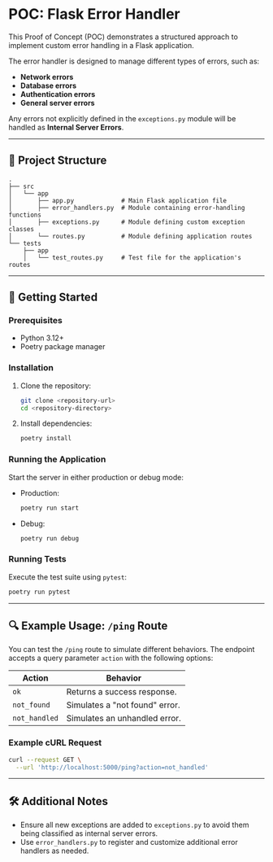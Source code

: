 # POC: Flask Error Handler

This Proof of Concept (POC) demonstrates a structured approach to implement custom error handling in a Flask application.

The error handler is designed to manage different types of errors, such as:

- **Network errors**
- **Database errors**
- **Authentication errors**
- **General server errors**

Any errors not explicitly defined in the `exceptions.py` module will be handled as **Internal Server Errors**.

---

## 📁 Project Structure

```plaintext
.
├── src
│   └── app
│       ├── app.py             # Main Flask application file
│       ├── error_handlers.py  # Module containing error-handling functions
│       ├── exceptions.py      # Module defining custom exception classes
│       └── routes.py          # Module defining application routes
└── tests
    ├── app
    │   └── test_routes.py     # Test file for the application's routes
```

---

## 🚀 Getting Started

### Prerequisites

- Python 3.12+
- Poetry package manager

### Installation

1. Clone the repository:
   ```bash
   git clone <repository-url>
   cd <repository-directory>
   ```

2. Install dependencies:
   ```bash
   poetry install
   ```

### Running the Application

Start the server in either production or debug mode:

- Production:
  ```bash
  poetry run start
  ```

- Debug:
  ```bash
  poetry run debug
  ```

### Running Tests

Execute the test suite using `pytest`:

```bash
poetry run pytest
```

---

## 🔍 Example Usage: `/ping` Route

You can test the `/ping` route to simulate different behaviors. The endpoint accepts a query parameter `action` with the following options:

| **Action**    | **Behavior**                   |
|---------------|--------------------------------|
| `ok`          | Returns a success response.    |
| `not_found`   | Simulates a "not found" error. |
| `not_handled` | Simulates an unhandled error.  |

### Example cURL Request

```bash
curl --request GET \
  --url 'http://localhost:5000/ping?action=not_handled'
```

---

## 🛠️ Additional Notes

- Ensure all new exceptions are added to `exceptions.py` to avoid them being classified as internal server errors.
- Use `error_handlers.py` to register and customize additional error handlers as needed.
